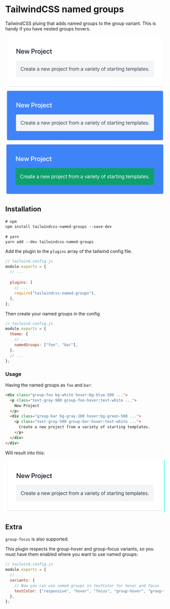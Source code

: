 # TailwindCSS named groups

TailwindCSS pluing that adds named groups to the group variant. This is handy if you have nested groups hovers.

![idle](images/idle.png)
![foo-hover](images/foo.png)
![bar-hover](images/bar.png)

## Installation

```
# npm
npm install tailwindcss-named-groups --save-dev

# yarn
yarn add --dev tailwindcss-named-groups
```

Add the plugin to the `plugins` array of the tailwind config file.  

```js
// tailwind.config.js
module.exports = {
  // ...

  plugins: [
    // ...
    require("tailwindcss-named-groups"),
  ],
};
```

Then create your named groups in the config

```js
// tailwind.config.js
module.exports = {
  theme: {
    // ...
    namedGroups: ["foo", "bar"],
  },
  // ...
};
```

### Usage

Having the named groups as `foo` and `bar`:

```html
<div class="group-foo bg-white hover:bg-blue-500 ...">
  <p class="text-gray-900 group-foo-hover:text-white ...">
    New Project
  </p>
  <div class="group-bar bg-gray-100 hover:bg-green-500 ...">
    <p class="text-gray-500 group-bar-hover:text-white ...">
      Create a new project from a variety of starting templates.
    </p>
  </div>
</div>
```

Will result into this:

![in-action](images/in-action.gif)

## Extra

`group-focus` is also supported.

This plugin respects the group-hover and group-focus variants, so you must have them enabled where you want to use named groups:

```js
// tailwind.config.js
module.exports = {
  // ...
  variants: {
    // Now you can use named groups in textColor for hover and focus
    textColor: ["responsive", "hover", "focus", "group-hover", "group-focus"],
  },
};
```
